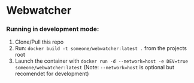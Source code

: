 # Webwatcher

### Running in development mode:
1. Clone/Pull this repo
2. Run: `docker build -t someone/webwatcher:latest .` from the projects root
3. Launch the container with `docker run -d --network=host -e DEV=true someone/webwatcher:latest`
   (Note: `--network=host` is optional but recomendet for development)
